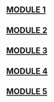 ## [MODULE 1](https://narikodanhridul.github.io/Coursera-peerGraded-assignments/module-3%20peer%20assignment/index.html)
## [MODULE 2](https://narikodanhridul.github.io/Coursera-peerGraded-assignments/Module-2-Coding-Assignment)
## [MODULE 3](https://narikodanhridul.github.io/Coursera-peerGraded-assignments/module-3%20peer%20assignment/index.html)
## [MODULE 4](https://narikodanhridul.github.io/Coursera-peerGraded-assignments/module-3%20peer%20assignment/index.html)
## [MODULE 5](https://narikodanhridul.github.io/Coursera-peerGraded-assignments/module-3%20peer%20assignment/index.html)
